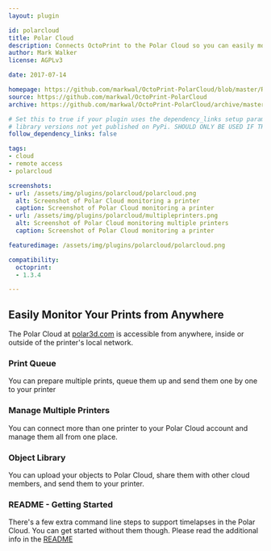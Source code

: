 ```yaml
---
layout: plugin

id: polarcloud
title: Polar Cloud
description: Connects OctoPrint to the Polar Cloud so you can easily monitor and control OctoPrint outside of your local network
author: Mark Walker
license: AGPLv3

date: 2017-07-14

homepage: https://github.com/markwal/OctoPrint-PolarCloud/blob/master/README.md
source: https://github.com/markwal/OctoPrint-PolarCloud
archive: https://github.com/markwal/OctoPrint-PolarCloud/archive/master.zip

# Set this to true if your plugin uses the dependency_links setup parameter to include
# library versions not yet published on PyPi. SHOULD ONLY BE USED IF THERE IS NO OTHER OPTION!
follow_dependency_links: false

tags:
- cloud
- remote access
- polarcloud

screenshots:
- url: /assets/img/plugins/polarcloud/polarcloud.png
  alt: Screenshot of Polar Cloud monitoring a printer
  caption: Screenshot of Polar Cloud monitoring a printer
- url: /assets/img/plugins/polarcloud/multipleprinters.png
  alt: Screenshot of Polar Cloud monitoring multiple printers
  caption: Screenshot of Polar Cloud monitoring a printer

featuredimage: /assets/img/plugins/polarcloud/polarcloud.png

compatibility:
  octoprint:
  - 1.3.4

---
```

## Easily Monitor Your Prints from Anywhere

The Polar Cloud at [polar3d.com](https://polar3d.com) is accessible from
anywhere, inside or outside of the printer's local network.

### Print Queue

You can prepare multiple prints, queue them up and send them one by one to your
printer

### Manage Multiple Printers

You can connect more than one printer to your Polar Cloud account and manage
them all from one place.

### Object Library

You can upload your objects to Polar Cloud, share them with other cloud
members, and send them to your printer.

### README - Getting Started

There's a few extra command line steps to support timelapses in the Polar
Cloud. You can get started without them though. Please read the additional info
in the [README](https://github.com/markwal/OctoPrint-PolarCloud/blob/master/README.md)
